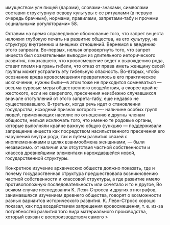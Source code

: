 имуществом улн пищей (дарами), словами-знаками, символами составил структурную освову культуры с ее ритуалами (в первую очередь брачным}, нормами, правилами, запретами-табу и прочнми ссциальными рогуляторами» 58.

Оставим на время справедливое обоснование того, что запрет внцеста наложил глубокую печать на развитие общества, на его культуру, на структуру внутренних и внешних отношений. Вернемся к введению этого запреата. Во-первых, нельзя опровергнуть того, что запрет инцеста был сознательным выводом из длительного иеторического развития, показавшего, что кровосмешение ведет к вырождению рода, ставит племя на грань гибели, что отказ от права иметь женщину своей группы может устралить эту гибельную опасность. Во-вторых, чтобы осознание вреда кровосмешения превратилось в его практическое исключение, нужны были—в этом тоже не приходится сомневаться — весьма суровые меры общественного воздействия, а скорее крайне жестокого, если не свирепого, пресечения неизбежно случавшихся вначале отступлений от этого запрета-табу, еще недавяо не существовавшего. В-третьих, когда речь идет о становленни государства, исходный признак которого —- наличине особых групп людей, применяющих насилие по отношению к другны членам общиости, нельзя исключать того, что именно те родовые органы, которые выполняли крайне важную общую функцию — поддерживали запрещение инцеста как посредством насильственного пресечения его нарушений внутри рода, так и путем развития связей с иноплеменниками в целях взанмообмена женщинами, — были независимо. от наличия или отсутствия частной собственности и классов древнейшими элементахи нарождавшейся новой, государственной структуры.

Конкретное изучение арханческих обществ должно показать, где и почему государственная структура предшествовала возникновению частиой собственности и классовой структуры, а где развитие имело противоположную последовательность или сочетало и то н другое, Во всяком случае исследования К. Лези-Стросса и других этнографов, занимавшяхся изучением древнего общества, говорят о возможности разных вариаитов исторического развития. К. Левн-Стросс хорошо показал, как под воздействием запрещения кровосмешения, т. е. из-за потребностей развития того вида материального производства, хоторый связан с воспроизводством самого >
